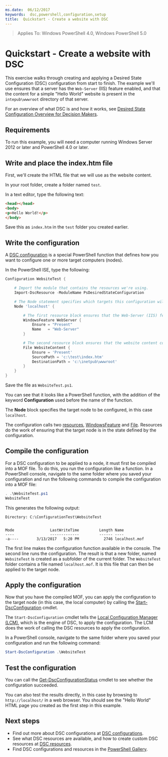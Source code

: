 ```yaml
---
ms.date:  06/12/2017
keywords:  dsc,powershell,configuration,setup
title:  Quickstart - Create a website with DSC
---
```


> Applies To: Windows PowerShell 4.0, Windows PowerShell 5.0

# Quickstart - Create a website with DSC

This exercise walks through creating and applying a Desired State Configuration (DSC) configuration from start to finish.
The example we'll use ensures that a server has the `Web-Server` (IIS) feature enabled,
and that the content for a simple "Hello World" website is present in the `intepub\wwwroot` directory of that server.

For an overview of what DSC is and how it works, see [Desired State Configuration Overview for Decision Makers](decisionMaker.md).

## Requirements

To run this example, you will need a computer running Windows Server 2012 or later and PowerShell 4.0 or later.

## Write and place the index.htm file

First, we'll create the HTML file that we will use as the website content.

In your root folder, create a folder named `test`.

In a text editor, type the following text:

```html
<head></head>
<body>
<p>Hello World!</p>
</body>
```

Save this as `index.htm` in the `test` folder you created earlier.

## Write the configuration

A [DSC configuration](configurations.md) is a special PowerShell function that defines how you want to configure one or more target computers (nodes).

In the PowerShell ISE, type the following:

```powershell
Configuration WebsiteTest {

    # Import the module that contains the resources we're using.
    Import-DscResource -ModuleName PsDesiredStateConfiguration

    # The Node statement specifies which targets this configuration will be applied to.
    Node 'localhost' {

        # The first resource block ensures that the Web-Server (IIS) feature is enabled.
        WindowsFeature WebServer {
            Ensure = "Present"
            Name   = "Web-Server"
        }

        # The second resource block ensures that the website content copied to the website root folder.
        File WebsiteContent {
            Ensure = 'Present'
            SourcePath = 'c:\test\index.htm'
            DestinationPath = 'c:\inetpub\wwwroot'
        }
    }
}
```

Save the file as `WebsiteTest.ps1`.

You can see that it looks like a PowerShell function, with the addition of the keyword **Configuration** used before the name of the function.

The **Node** block specifies the target node to be configured, in this case `localhost`.

The configuration calls two [resources](resources.md), [WindowsFeature](windowsFeatureResource.md) and [File](fileResource.md).
Resources do the work of ensuring that the target node is in the state defined by the configuration.

## Compile the configuration

For a DSC configuration to be applied to a node, it must first be compiled into a MOF file.
To do this, you run the configuration like a function.
In a PowerShell console, navigate to the same folder where you saved your configuration and run the following commands to compile the configuration into a MOF file:

```powershell
. .\WebsiteTest.ps1
WebsiteTest
```

This generates the following output:

```
Directory: C:\ConfigurationTest\WebsiteTest


Mode                LastWriteTime         Length Name
----                -------------         ------ ----
-a----        3/13/2017   5:20 PM           2746 localhost.mof
```

The first line makes the configuration function available in the console.
The second line runs the configuration.
The result is that a new folder, named `WebsiteTest` is created as a subfolder of the current folder.
The `WebsiteTest` folder contains a file named `localhost.mof`.
It is this file that can then be applied to the target node.

## Apply the configuration

Now that you have the compiled MOF, you can apply the configuration to the target node (in this case, the local computer) by calling the
[Start-DscConfiguration](/reference/5.1/PSDesiredStateConfiguration/Start-DscConfiguration) cmdlet.

The `Start-DscConfiguration` cmdlet tells the [Local Configuration Manager (LCM)](metaConfig.md),
which is the engine of DSC, to apply the configuration.
The LCM does the work of calling the DSC resources to apply the configuration.

In a PowerShell console, navigate to the same folder where you saved your configuration and run the following command:

```powershell
Start-DscConfiguration .\WebsiteTest
```

## Test the configuration

You can call the [Get-DscConfigurationStatus](/reference/5.1/PSDesiredStateConfiguration/Get-DscConfigurationStatus)
cmdlet to see whether the configuration succeeded.

You can also test the results directly, in this case by browsing to `http://localhost/` in a web browser.
You should see the "Hello World" HTML page you created as the first step in this example.

## Next steps

- Find out more about DSC configurations at [DSC configurations](configurations.md).
- See what DSC resources are available, and how to create custom DSC resources at [DSC resources](resources.md).
- Find DSC configurations and resources in the [PowerShell Gallery](https://www.powershellgallery.com/).

